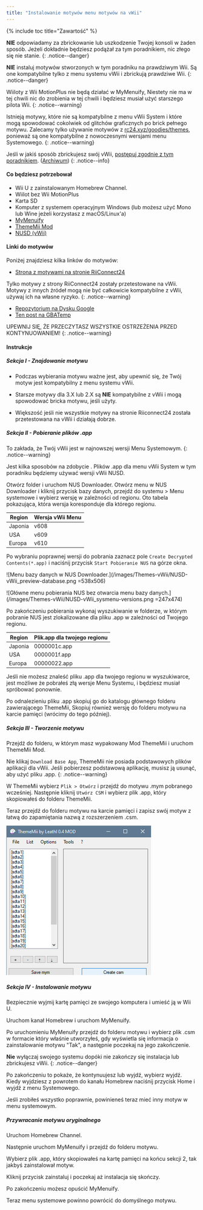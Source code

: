 ```yaml
---
title: "Instalowanie motywów menu motywów na vWii"
---
```


{% include toc title="Zawartość" %}




**NIE** odpowiadamy za zbrickowanie lub uszkodzenie Twojej konsoli w żaden sposób. Jeżeli dokładnie będziesz podążał za tym poradnikiem, nic złego się nie stanie.
{: .notice--danger}

**NIE** instaluj motywów stworzonych w tym poradniku na prawdziwym Wii. Są one kompatybilne tylko z menu systemu vWii i zbrickują prawdziwe Wii.
{: .notice--danger}

Wiiloty z Wii MotionPlus nie będą działać w MyMenuify, Niestety nie ma w tej chwili nic do zrobienia w tej chwili i będziesz musiał użyć starszego pilota Wii.
{: .notice--warning}

Istnieją motywy, które nie są kompatybilne z menu vWii System i które mogą spowodować cokolwiek od glitchów graficznych po brick pełnego motywu. Zalecamy tylko używanie motywów z [rc24.xyz/goodies/themes](https://rc24.xyz/goodies/themes/), ponieważ są one kompatybilne z nowoczesnymi wersjami menu Systemowego.
{: .notice--warning}

Jeśli w jakiś sposób zbrickujesz swój vWii, [postępuj zgodnie z tym poradnikiem](https://gbatemp.net/threads/guide-vwii-unbrick-guide-by-garyodernichts.528329). ([Archiwum](https://web.archive.org/web/20200213194233/https://gbatemp.net/threads/guide-vwii-unbrick-guide-by-garyodernichts.528329/))
{: .notice--info}

#### Co będziesz potrzebował

* Wii U z zainstalowanym Homebrew Channel.
* Wiilot bez Wii MotionPlus
* Karta SD
* Komputer z systemem operacyjnym Windows (lub możesz użyć Mono lub Wine jeżeli korzystasz z macOS/Linux'a)
* [MyMenuify](/assets/files/Mymenuify-Old-vWii.zip)
* [ThemeMii Mod](/assets/files/New_Thememii_MOD.rar)
* [NUSD (vWii)](/assets/files/NUSDownloader-vwii.zip)


#### Linki do motywów

Poniżej znajdziesz kilka linków do motywów:

* [Strona z motywami na stronie RiiConnect24](https://rc24.xyz/goodies/themes/)

Tylko motywy z strony RiiConnect24 zostały przetestowane na vWii. Motywy z innych źródeł mogą nie być całkowicie kompatybilne z vWii, używaj ich na własne ryzyko.
{: .notice--warning}

* [Repozytorium na Dysku Google](https://drive.google.com/drive/folders/19tyeVQ--bJ0ZUTNg5yvAGvc3G4-euEpm?usp=sharing)
* [Ten post na GBATemp](https://gbatemp.net/threads/wii-theme-team-creations-v2.336596/)

UPEWNIJ SIĘ, ŻE PRZECZYTASZ WSZYSTKIE OSTRZEŻENIA PRZED KONTYNUOWANIEM!
{: .notice--warning}

#### Instrukcje

##### Sekcja I - Znajdowanie motywu

* Podczas wybierania motywu ważne jest, aby upewnić się, że Twój motyw jest kompatybilny z menu systemu vWii.

* Starsze motywy dla 3.X lub 2.X są **NIE** kompatybilne z vWii i mogą spowodować bricka motywu, jeśli użyty.

* Większość jeśli nie wszystkie motywy na stronie Riiconnect24 została przetestowana na vWii i działają dobrze.

##### Sekcja II - Pobieranie plików .app


To zakłada, że Twój vWii jest w najnowszej wersji Menu Systemowym.
{: .notice--warning}

Jest kilka sposobów na zdobycie . Plików .app dla menu vWii System w tym poradniku będziemy używać wersji vWii NUSD.

Otwórz folder i uruchom NUS Downloader. Otwórz menu w NUS Downloader i kliknij przycisk bazy danych, przejdź do systemu > Menu systemowe i wybierz wersję w zależności od regionu. Oto tabela pokazująca, która wersja koresponduje dla którego regionu.

| Region  | Wersja vWii Menu |
| ------- | ---------------- |
| Japonia | v608             |
| USA     | v609             |
| Europa  | v610             |

Po wybraniu poprawnej wersji do pobrania zaznacz pole `Create Decrypted Contents(*.app)` i naciśnij przycisk `Start Pobieranie NUS` na górze okna.

!\[Menu bazy danych w NUS Downloader.\](/images/Themes-vWii/NUSD-vWii_preview-database.png =538x506)



!\[Główne menu pobierania NUS bez otwarcia menu bazy danych.\](/images/Themes-vWii/NUSD-vWii_sysmenu-versions.png =247x474)


Po zakończeniu pobierania wykonaj wyszukiwanie w folderze, w którym pobranie NUS jest zlokalizowane dla pliku .app w zależności od Twojego regionu.

| Region  | Plik.app dla twojego regionu |
| ------- | ---------------------------- |
| Japonia | 0000001c.app                 |
| USA     | 0000001f.app                 |
| Europa  | 00000022.app                 |

Jeśli nie możesz znaleść pliku .app dla twojego regionu w wyszukiwarce, jest możliwe że pobrałeś złą wersje Menu Systemu, i będziesz musiał spróbować ponownie.

Po odnalezieniu pliku .app skopiuj go do katalogu głównego folderu zawierającego ThemeMii, Skopiuj również wersję do folderu motywu na karcie pamięci (wrócimy do tego później).

##### Sekcja III - Tworzenie motywu

Przejdź do folderu, w którym masz wypakowany Mod ThemeMii i uruchom ThemeMii Mod.

Nie klikaj `Download Base App`, ThemeMii nie posiada podstawowych plików aplikacji dla vWii. Jeśli pobierzesz podstawową aplikację, musisz ją usunąć, aby użyć pliku .app.
{: .notice--warning}

W ThemeMii wybierz `Plik > Otwórz` i przejdź do motywu .mym pobranego wcześniej. Następnie kliknij `Utwórz CSM` i wybierz plik .app, który skopiowałeś do folderu ThemeMii.

Teraz przejdź do folderu motywu na karcie pamięci i zapisz swój motyw z łatwą do zapamiętania nazwą z rozszerzeniem .csm.

![Obraz menu ThemeMii pozwala lepiej zrozumieć.](/images/Themes-vWii/ThemeMii-Mod-Preview_vWii.png)



##### Sekcja IV - Instalowanie motywu

Bezpiecznie wyjmij kartę pamięci ze swojego komputera i umieść ją w Wii U.

Uruchom kanał Homebrew i uruchom MyMenuify.

Po uruchomieniu MyMenuify przejdź do folderu motywu i wybierz plik .csm w formacie który właśnie utworzyłeś, gdy wyświetla się informacja o zainstalowanie motywu "Tak", a następnie poczekaj na jego zakończenie.

**Nie** wyłączaj swojego systemu dopóki nie zakończy się instalacja lub zbrickujesz vWii.
{: .notice--danger}

Po zakończeniu to pokaże, że kontynuujesz lub wyjdź, wybierz wyjdź. Kiedy wyjdziesz z powrotem do kanału Homebrew naciśnij przycisk Home i wyjdź z menu Systemowego.

Jeśli zrobiłeś wszystko poprawnie, powinieneś teraz mieć inny motyw w menu systemowym.

##### Przywracanie motywu oryginalnego

Uruchom Homebrew Channel.

Następnie uruchom MyMenuify i przejdź do folderu motywu.

Wybierz plik .app, który skopiowałeś na kartę pamięci na końcu sekcji 2, tak jakbyś zainstalował motyw.

Kliknij przycisk zainstaluj i poczekaj aż instalacja się skończy.

Po zakończeniu możesz opuścić MyMenuify.

Teraz menu systemowe powinno powrócić do domyślnego motywu.


